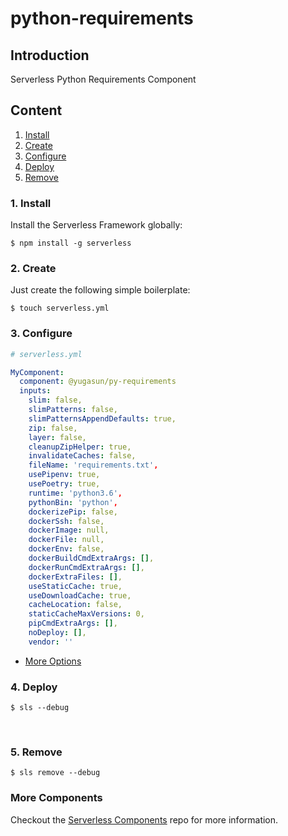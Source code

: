 # python-requirements

## Introduction

Serverless Python Requirements Component

## Content

1. [Install](#1-install)
2. [Create](#2-create)
3. [Configure](#3-configure)
4. [Deploy](#4-deploy)
5. [Remove](#5-Remove)

### 1. Install

Install the Serverless Framework globally:

```shell
$ npm install -g serverless
```

### 2. Create

Just create the following simple boilerplate:

```shell
$ touch serverless.yml
```
### 3. Configure

```yml
# serverless.yml

MyComponent:
  component: @yugasun/py-requirements
  inputs:
    slim: false,
    slimPatterns: false,
    slimPatternsAppendDefaults: true,
    zip: false,
    layer: false,
    cleanupZipHelper: true,
    invalidateCaches: false,
    fileName: 'requirements.txt',
    usePipenv: true,
    usePoetry: true,
    runtime: 'python3.6',
    pythonBin: 'python',
    dockerizePip: false,
    dockerSsh: false,
    dockerImage: null,
    dockerFile: null,
    dockerEnv: false,
    dockerBuildCmdExtraArgs: [],
    dockerRunCmdExtraArgs: [],
    dockerExtraFiles: [],
    useStaticCache: true,
    useDownloadCache: true,
    cacheLocation: false,
    staticCacheMaxVersions: 0,
    pipCmdExtraArgs: [],
    noDeploy: [],
    vendor: ''
```

- [More Options](./docs/configure.md)

### 4. Deploy

```shell
$ sls --debug
```

&nbsp;

### 5. Remove

```shell
$ sls remove --debug
```

### More Components

Checkout the [Serverless Components](https://github.com/serverless/components) repo for more information.
